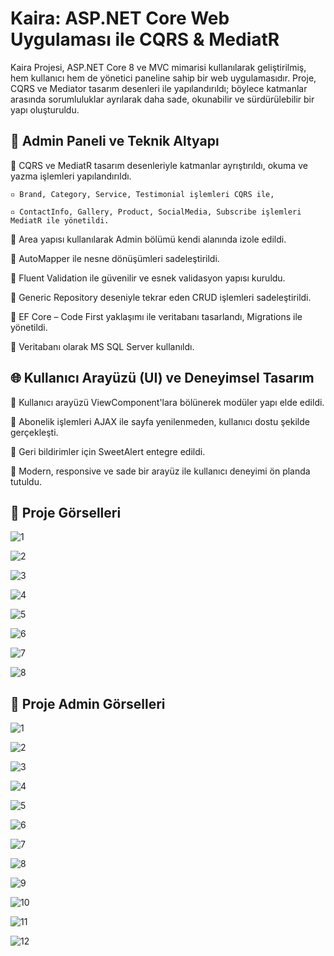 # Kaira: ASP.NET Core Web Uygulaması ile CQRS & MediatR 
Kaira Projesi, ASP.NET Core 8 ve MVC mimarisi kullanılarak geliştirilmiş, hem kullanıcı hem de yönetici paneline sahip bir web uygulamasıdır. Proje, CQRS ve Mediator tasarım desenleri ile yapılandırıldı; böylece katmanlar arasında sorumluluklar ayrılarak daha sade, okunabilir ve sürdürülebilir bir yapı oluşturuldu.

## 🎯 Admin Paneli ve Teknik Altyapı
🔹 CQRS ve MediatR tasarım desenleriyle katmanlar ayrıştırıldı, okuma ve yazma işlemleri yapılandırıldı.

    ▫️ Brand, Category, Service, Testimonial işlemleri CQRS ile,
    
    ▫️ ContactInfo, Gallery, Product, SocialMedia, Subscribe işlemleri MediatR ile yönetildi.
    
🔹 Area yapısı kullanılarak Admin bölümü kendi alanında izole edildi.

🔹 AutoMapper ile nesne dönüşümleri sadeleştirildi.

🔹 Fluent Validation ile güvenilir  ve esnek validasyon yapısı kuruldu.

🔹 Generic Repository deseniyle tekrar eden CRUD işlemleri sadeleştirildi.

🔹 EF Core – Code First yaklaşımı ile veritabanı tasarlandı, Migrations ile yönetildi.

🔹 Veritabanı olarak MS SQL Server kullanıldı.

## 🌐 Kullanıcı Arayüzü (UI) ve Deneyimsel Tasarım

🔹 Kullanıcı arayüzü ViewComponent'lara bölünerek modüler yapı elde edildi.

🔹 Abonelik işlemleri AJAX ile sayfa yenilenmeden, kullanıcı dostu şekilde gerçekleşti.

🔹 Geri bildirimler için SweetAlert entegre edildi.

🔹 Modern, responsive ve sade bir arayüz ile kullanıcı deneyimi ön planda tutuldu.

## 🚀 Proje Görselleri
![1](https://github.com/user-attachments/assets/c769f509-6e14-4974-91a5-b76c65536ac5)

![2](https://github.com/user-attachments/assets/e3ccbaa1-61c4-42ca-ad6b-d7fc5e136621)

![3](https://github.com/user-attachments/assets/1b4d5427-b74e-4a1f-8c4b-6269e577d225)

![4](https://github.com/user-attachments/assets/46c48649-5a09-4395-94aa-b766e633b6b9)

![5](https://github.com/user-attachments/assets/07fefe94-34ff-4dbb-9ddc-e65fa891e5b5)

![6](https://github.com/user-attachments/assets/f1771ff9-71f5-4861-bbe9-067a8e2d539e)

![7](https://github.com/user-attachments/assets/f54ba62b-af83-45bb-8f47-88f6e5fac4b8)

![8](https://github.com/user-attachments/assets/838ef7cb-4210-4c43-aa0d-f2b15e0e94a1)

## 🚀 Proje Admin Görselleri

![1](https://github.com/user-attachments/assets/f3f65481-b3a6-4088-8a1f-3b7680bf846d)

![2](https://github.com/user-attachments/assets/5c9250f4-1a19-4dc8-95ef-d830732e0e76)

![3](https://github.com/user-attachments/assets/33c5a9d1-320a-49a4-aee3-232a5c441363)

![4](https://github.com/user-attachments/assets/6a64c079-654e-4ed9-a21d-0349ba79d1ab)

![5](https://github.com/user-attachments/assets/81880077-8084-4d63-91c3-0b0e83ad8c9d)

![6](https://github.com/user-attachments/assets/d1b5a02d-e75b-4bbe-a873-8088a0b46ce4)

![7](https://github.com/user-attachments/assets/12ea3e72-aa17-4ce6-a3e4-c779f6c598ea)

![8](https://github.com/user-attachments/assets/718a7cf1-02fb-4a4e-a4e4-b6b57e172459)

![9](https://github.com/user-attachments/assets/758b5c7d-e731-46f6-a6ed-93f0b670cae1)

![10](https://github.com/user-attachments/assets/9e494da0-a408-4a0f-a25b-932a5ae7d78d)

![11](https://github.com/user-attachments/assets/287a6806-a5ba-40ea-80a3-f96dcc158aa5)

![12](https://github.com/user-attachments/assets/0cec072e-fe51-4b75-84f4-cf841217defa)




















